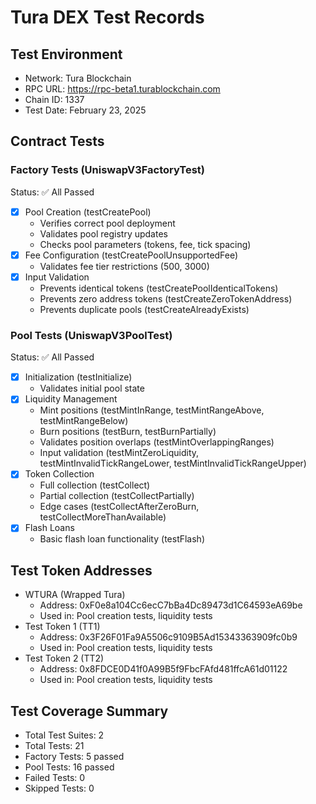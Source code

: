 # Tura DEX Test Records

## Test Environment
- Network: Tura Blockchain
- RPC URL: https://rpc-beta1.turablockchain.com
- Chain ID: 1337
- Test Date: February 23, 2025

## Contract Tests
### Factory Tests (UniswapV3FactoryTest)
Status: ✅ All Passed
- [x] Pool Creation (testCreatePool)
  - Verifies correct pool deployment
  - Validates pool registry updates
  - Checks pool parameters (tokens, fee, tick spacing)
- [x] Fee Configuration (testCreatePoolUnsupportedFee)
  - Validates fee tier restrictions (500, 3000)
- [x] Input Validation
  - Prevents identical tokens (testCreatePoolIdenticalTokens)
  - Prevents zero address tokens (testCreateZeroTokenAddress)
  - Prevents duplicate pools (testCreateAlreadyExists)

### Pool Tests (UniswapV3PoolTest)
Status: ✅ All Passed
- [x] Initialization (testInitialize)
  - Validates initial pool state
- [x] Liquidity Management
  - Mint positions (testMintInRange, testMintRangeAbove, testMintRangeBelow)
  - Burn positions (testBurn, testBurnPartially)
  - Validates position overlaps (testMintOverlappingRanges)
  - Input validation (testMintZeroLiquidity, testMintInvalidTickRangeLower, testMintInvalidTickRangeUpper)
- [x] Token Collection
  - Full collection (testCollect)
  - Partial collection (testCollectPartially)
  - Edge cases (testCollectAfterZeroBurn, testCollectMoreThanAvailable)
- [x] Flash Loans
  - Basic flash loan functionality (testFlash)

## Test Token Addresses
- WTURA (Wrapped Tura)
  - Address: 0xF0e8a104Cc6ecC7bBa4Dc89473d1C64593eA69be
  - Used in: Pool creation tests, liquidity tests
- Test Token 1 (TT1)
  - Address: 0x3F26F01Fa9A5506c9109B5Ad15343363909fc0b9
  - Used in: Pool creation tests, liquidity tests
- Test Token 2 (TT2)
  - Address: 0x8FDCE0D41f0A99B5f9FbcFAfd481ffcA61d01122
  - Used in: Pool creation tests, liquidity tests

## Test Coverage Summary
- Total Test Suites: 2
- Total Tests: 21
- Factory Tests: 5 passed
- Pool Tests: 16 passed
- Failed Tests: 0
- Skipped Tests: 0
